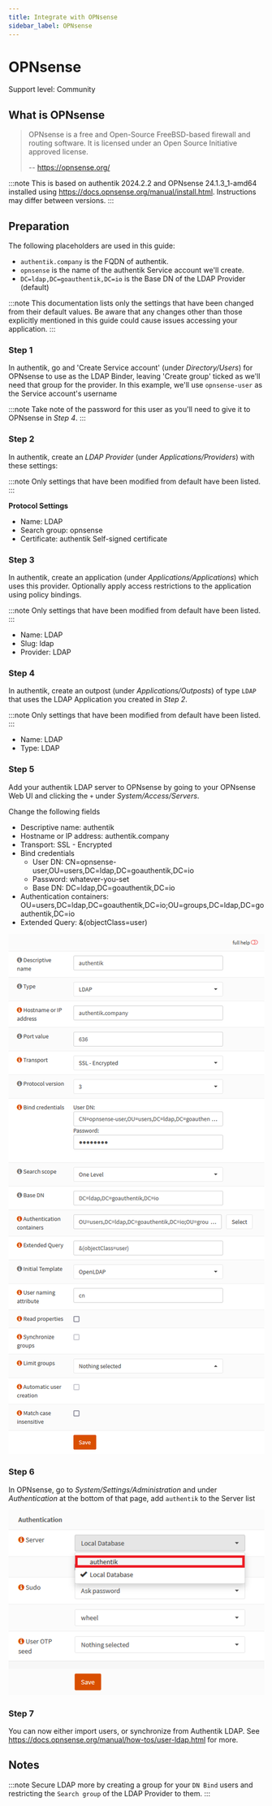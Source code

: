 ```yaml
---
title: Integrate with OPNsense
sidebar_label: OPNsense
---
```


# OPNsense

<span class="badge badge--secondary">Support level: Community</span>

## What is OPNsense

> OPNsense is a free and Open-Source FreeBSD-based firewall and routing software. It is licensed under an Open Source Initiative approved license.
>
> -- https://opnsense.org/

:::note
This is based on authentik 2024.2.2 and OPNsense 24.1.3_1-amd64 installed using https://docs.opnsense.org/manual/install.html. Instructions may differ between versions.
:::

## Preparation

The following placeholders are used in this guide:

- `authentik.company` is the FQDN of authentik.
- `opnsense` is the name of the authentik Service account we'll create.
- `DC=ldap,DC=goauthentik,DC=io` is the Base DN of the LDAP Provider (default)

:::note
This documentation lists only the settings that have been changed from their default values. Be aware that any changes other than those explicitly mentioned in this guide could cause issues accessing your application.
:::

### Step 1

In authentik, go and 'Create Service account' (under _Directory/Users_) for OPNsense to use as the LDAP Binder, leaving 'Create group' ticked as we'll need that group for the provider.
In this example, we'll use `opnsense-user` as the Service account's username

:::note
Take note of the password for this user as you'll need to give it to OPNsense in _Step 4_.
:::

### Step 2

In authentik, create an _LDAP Provider_ (under _Applications/Providers_) with these settings:

:::note
Only settings that have been modified from default have been listed.
:::

**Protocol Settings**

- Name: LDAP
- Search group: opnsense
- Certificate: authentik Self-signed certificate

### Step 3

In authentik, create an application (under _Applications/Applications_) which uses this provider. Optionally apply access restrictions to the application using policy bindings.

:::note
Only settings that have been modified from default have been listed.
:::

- Name: LDAP
- Slug: ldap
- Provider: LDAP

### Step 4

In authentik, create an outpost (under _Applications/Outposts_) of type `LDAP` that uses the LDAP Application you created in _Step 2_.

:::note
Only settings that have been modified from default have been listed.
:::

- Name: LDAP
- Type: LDAP

### Step 5

Add your authentik LDAP server to OPNsense by going to your OPNsense Web UI and clicking the `+` under _System/Access/Servers_.

Change the following fields

- Descriptive name: authentik
- Hostname or IP address: authentik.company
- Transport: SSL - Encrypted
- Bind credentials
    - User DN: CN=opnsense-user,OU=users,DC=ldap,DC=goauthentik,DC=io
    - Password: whatever-you-set
    - Base DN: DC=ldap,DC=goauthentik,DC=io
- Authentication containers: OU=users,DC=ldap,DC=goauthentik,DC=io;OU=groups,DC=ldap,DC=goauthentik,DC=io
- Extended Query: &(objectClass=user)

![](./opnsense1.png)

### Step 6

In OPNsense, go to _System/Settings/Administration_ and under _Authentication_ at the bottom of that page, add `authentik` to the Server list

![](./opnsense2.png)

### Step 7

You can now either import users, or synchronize from Authentik LDAP. See https://docs.opnsense.org/manual/how-tos/user-ldap.html for more.

## Notes

:::note
Secure LDAP more by creating a group for your `DN Bind` users and restricting the `Search group` of the LDAP Provider to them.
:::
